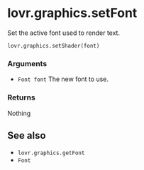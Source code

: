 <!--
category: reference
-->

lovr.graphics.setFont
===

Set the active font used to render text.

    lovr.graphics.setShader(font)

### Arguments

- `Font font` The new font to use.

### Returns

Nothing

See also
---

- `lovr.graphics.getFont`
- `Font`
